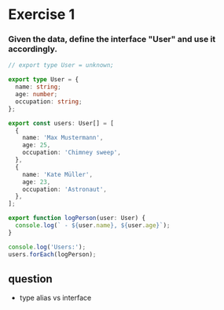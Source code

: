 # Exercise 1

### Given the data, define the interface "User" and use it accordingly.

```ts
// export type User = unknown;

export type User = {
  name: string;
  age: number;
  occupation: string;
};

export const users: User[] = [
  {
    name: 'Max Mustermann',
    age: 25,
    occupation: 'Chimney sweep',
  },
  {
    name: 'Kate Müller',
    age: 23,
    occupation: 'Astronaut',
  },
];

export function logPerson(user: User) {
  console.log(` - ${user.name}, ${user.age}`);
}

console.log('Users:');
users.forEach(logPerson);
```

## question

- type alias vs interface
